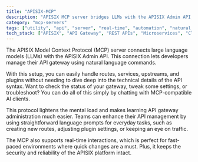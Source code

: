 ```yaml
---
title: "APISIX-MCP"
description: "APISIX MCP server bridges LLMs with the APISIX Admin API, enabling natural language management of API gateway resources."
category: "mcp-servers"
tags: ["utility", "api", "server", "real-time", "automation", "natural language processing", "LLMs", "API management"]
tech_stack: ["APISIX", "API Gateway", "REST APIs", "Microservices", "Cloud Native", "Conversational Interfaces"]
---
```


The APISIX Model Context Protocol (MCP) server connects large language models (LLMs) with the APISIX Admin API. This connection lets developers manage their API gateway using natural language commands.

With this setup, you can easily handle routes, services, upstreams, and plugins without needing to dive deep into the technical details of the API syntax. Want to check the status of your gateway, tweak some settings, or troubleshoot? You can do all of this simply by chatting with MCP-compatible AI clients.

This protocol lightens the mental load and makes learning API gateway administration much easier. Teams can enhance their API management by using straightforward language prompts for everyday tasks, such as creating new routes, adjusting plugin settings, or keeping an eye on traffic.

The MCP also supports real-time interactions, which is perfect for fast-paced environments where quick changes are a must. Plus, it keeps the security and reliability of the APISIX platform intact.
